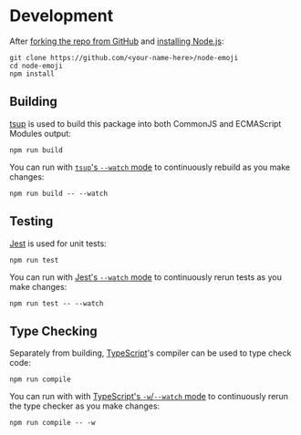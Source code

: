 # Development

After [forking the repo from GitHub](https://help.github.com/articles/fork-a-repo) and [installing Node.js](https://nodejs.org/en):

```shell
git clone https://github.com/<your-name-here>/node-emoji
cd node-emoji
npm install
```

## Building

[tsup](https://tsup.egoist.dev) is used to build this package into both CommonJS and ECMAScript Modules output:

```shell
npm run build
```

You can run with [`tsup`'s `--watch` mode](https://tsup.egoist.dev/#watch-mode) to continuously rebuild as you make changes:

```shell
npm run build -- --watch
```

## Testing

[Jest](https://jestjs.io) is used for unit tests:

```shell
npm run test
```

You can run with [Jest's `--watch` mode](https://jestjs.io/docs/cli#--watch) to continuously rerun tests as you make changes:

```shell
npm run test -- --watch
```

## Type Checking

Separately from building, [TypeScript](https://typescriptlang.org)'s compiler can be used to type check code:

```shell
npm run compile
```

You can run with with [TypeScript's `-w`/`--watch` mode](https://www.typescriptlang.org/docs/handbook/compiler-options.html) to continuously rerun the type checker as you make changes:

```shell
npm run compile -- -w
```
